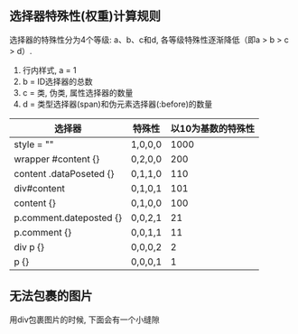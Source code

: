 ## 选择器特殊性(权重)计算规则

选择器的特殊性分为4个等级: a、b、c和d, 各等级特殊性逐渐降低（即a > b > c > d）. 

1. 行内样式, a = 1
2. b = ID选择器的总数
3. c = 类, 伪类, 属性选择器的数量
4. d = 类型选择器(span)和伪元素选择器(:before)的数量

|          选择器       |    特殊性 | 以10为基数的特殊性|
|-----------------------|----------|--------|
|style = ""             |	1,0,0,0|	1000|
|wrapper #content {}    |	0,2,0,0|	200 |
|content .dataPoseted {}|	0,1,1,0|	110 |
|div#content            |	0,1,0,1|	101 |
|content {}             |	0,1,0,0|	100 |
|p.comment.dateposted {}|	0,0,2,1|	21  |
|p.comment {}           |	0,0,1,1|	11  |
|div p {}               |	0,0,0,2|	2   |
|p {}                   |	0,0,0,1|	1   |

## 无法包裹的图片

用div包裹图片的时候, 下面会有一个小缝隙